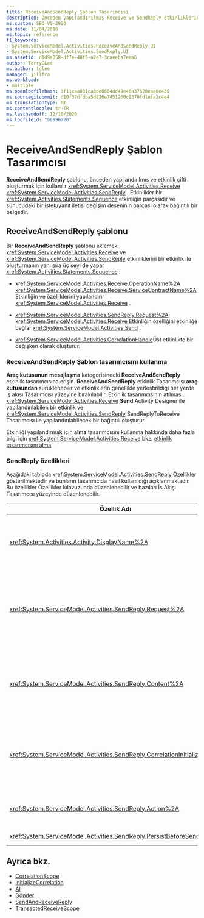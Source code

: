 ```yaml
---
title: ReceiveAndSendReply Şablon Tasarımcısı
description: Önceden yapılandırılmış Receive ve SendReply etkinliklerinin çiftini oluşturmak için İş Akışı Tasarımcısı 'da ReceiveAndSendReply şablonunu nasıl kullanacağınızı öğrenin.
ms.custom: SEO-VS-2020
ms.date: 11/04/2016
ms.topic: reference
f1_keywords:
- System.ServiceModel.Activities.ReceiveAndSendReply.UI
- System.ServiceModel.Activities.SendReply.UI
ms.assetid: d1d9a058-df7e-48f5-a2e7-3caeeba7eaa6
author: TerryGLee
ms.author: tglee
manager: jillfra
ms.workload:
- multiple
ms.openlocfilehash: 3f11caa831ca3de0684dd49e46a37620eaa6e435
ms.sourcegitcommit: d10f37dfdba5d826e7451260c8370fd1efa2c4e4
ms.translationtype: MT
ms.contentlocale: tr-TR
ms.lasthandoff: 12/10/2020
ms.locfileid: "96996220"
---
```

# <a name="receiveandsendreply-template-designer"></a>ReceiveAndSendReply Şablon Tasarımcısı

**ReceiveAndSendReply** şablonu, önceden yapılandırılmış ve etkinlik çifti oluşturmak için kullanılır <xref:System.ServiceModel.Activities.Receive> <xref:System.ServiceModel.Activities.SendReply> . Etkinlikler bir <xref:System.Activities.Statements.Sequence> etkinliğin parçasıdır ve sunucudaki bir istek/yanıt iletisi değişim deseninin parçası olarak bağıntılı bir belgedir.

## <a name="the-receiveandsendreply-template"></a>ReceiveAndSendReply şablonu

Bir **ReceiveAndSendReply** şablonu eklemek, <xref:System.ServiceModel.Activities.Receive> ve <xref:System.ServiceModel.Activities.SendReply> etkinliklerini bir etkinlik ile oluşturmanın yanı sıra üç şeyi de yapar <xref:System.Activities.Statements.Sequence> :

- <xref:System.ServiceModel.Activities.Receive.OperationName%2A> <xref:System.ServiceModel.Activities.Receive.ServiceContractName%2A> Etkinliğin ve özelliklerini yapılandırır <xref:System.ServiceModel.Activities.Receive> .

- <xref:System.ServiceModel.Activities.SendReply.Request%2A> <xref:System.ServiceModel.Activities.Receive> Etkinliğin özelliğini etkinliğe bağlar <xref:System.ServiceModel.Activities.Send> .

- <xref:System.ServiceModel.Activities.CorrelationHandle>Üst etkinlikte bir değişken olarak oluşturur.

### <a name="use-the-receiveandsendreply-template-designer"></a>ReceiveAndSendReply Şablon tasarımcısını kullanma

**Araç kutusunun** **mesajlaşma** kategorisindeki **ReceiveAndSendReply** etkinlik tasarımcısına erişin. **ReceiveAndSendReply** etkinlik Tasarımcısı **araç kutusundan** sürüklenebilir ve etkinliklerin genellikle yerleştirildiği her yerde iş akışı Tasarımcısı yüzeyine bırakılabilir. Etkinlik tasarımcısının atılması, <xref:System.ServiceModel.Activities.Receive> **Send** Activity Designer ile yapılandırılabilen bir etkinlik ve <xref:System.ServiceModel.Activities.SendReply> SendReplyToReceive Tasarımcısı ile yapılandırılabilecek bir bağıntılı oluşturur.

Etkinliği yapılandırmak için **alma** tasarımcısını kullanma hakkında daha fazla bilgi için <xref:System.ServiceModel.Activities.Receive> bkz. [etkinlik tasarımcısını alma](../workflow-designer/receive-activity-designer.md).

### <a name="properties-of-sendreply"></a>SendReply özellikleri

Aşağıdaki tabloda <xref:System.ServiceModel.Activities.SendReply> Özellikler gösterilmektedir ve bunların tasarımcıda nasıl kullanıldığı açıklanmaktadır. Bu özellikler Özellikler kılavuzunda düzenlenebilir ve bazıları İş Akışı Tasarımcısı yüzeyinde düzenlenebilir.

| Özellik Adı | Gerekli | Kullanım |
|-|----------|-|
| <xref:System.Activities.Activity.DisplayName%2A> | Yanlış | Etkinliğin isteğe bağlı kolay adı <xref:System.ServiceModel.Activities.SendReply> . Varsayılan değer SendReplyToReceive ' dir.<br /><br /> Kolay için varsayılan olmayan bir değer kullanılması <xref:System.Activities.Activity.DisplayName%2A> kesinlikle gerekli olmasa da, bu tür bir değer kullanmak en iyisidir. |
| <xref:System.ServiceModel.Activities.SendReply.Request%2A> | Doğru | <xref:System.ServiceModel.Activities.Receive>Bu etkinlikle eşleştirilmiş etkinliğe başvuru <xref:System.ServiceModel.Activities.SendReply> . Bu özellik **null** olmamalıdır. <xref:System.ServiceModel.Activities.Receive> ve <xref:System.ServiceModel.Activities.SendReply> etkinlikleri, istek/yanıt mesajlaşma modelini modellemek için sunucuda birlikte kullanılır. Bu özellik hangi <xref:System.ServiceModel.Activities.Send> etkinliğin eşleştirilmek gerektiğini belirtir. Tasarımcıda Bu özelliği düzenleyemezsiniz, çünkü <xref:System.ServiceModel.Activities.Send> etkinliği oluşturduğunuz etkinliğe otomatik olarak bağlanır <xref:System.ServiceModel.Activities.SendReply> . |
| <xref:System.ServiceModel.Activities.SendReply.Content%2A> | Yanlış | Alacak ileti veya parametre içeriğini belirtir. <xref:System.ServiceModel.Activities.ReceiveMessageContent>Etkinlik ya da <xref:System.ServiceModel.Activities.ReceiveParametersContent> etkinlik olabilir. Özellik kılavuzundaki **içerik** alanının yanındaki üç nokta düğmesine tıklayarak veya **alma** etkinliği Tasarımcısı yüzeyinde **içerik** etiketinin yanındaki **Tanımla** düğmesine tıklayarak bu özelliği düzenleyin. Her ikisi de **Içerik tanımı** iletişim kutusunu görüntüler. Bu kutunun nasıl kullanılacağı hakkında daha fazla bilgi için [Içerik tanımı Iletişim kutusu](../workflow-designer/content-definition-dialog-box.md) konusuna bakın. |
| <xref:System.ServiceModel.Activities.SendReply.CorrelationInitializers%2A> | Yanlış | <xref:System.ServiceModel.Activities.CorrelationInitializer> <xref:System.ServiceModel.Activities.CorrelationHandle> Bu <xref:System.ServiceModel.Activities.Receive> etkinliği iş akışı içinde yapılandıran birden çok nesneyi başlatacak nesne koleksiyonunu belirtir. Özellikler kılavuzundaki özelliğin yanındaki üç nokta düğmesine tıklayarak <xref:System.ServiceModel.Activities.SendReply.CorrelationInitializers%2A> **bağıntı başlatıcıları Ekle** iletişim kutusunu açın. Bu kutuyu kullanma hakkında daha fazla bilgi için bkz. [Correlationbaşlatıcıları ekleme Iletişim kutusu](../workflow-designer/add-correlationinitializers-dialog-box.md) konusu. |
| <xref:System.ServiceModel.Activities.SendReply.Action%2A> | Yanlış | İletinin eylem üst bilgisini belirtir. Açıkça ayarlanmamışsa, değeri varsayılan olarak şu şekilde ayarlanır:<br /><br /> `https://tempuri.org/{service contract namespace}/{service contract name}/{operation name}` |
| <xref:System.ServiceModel.Activities.SendReply.PersistBeforeSend%2A> | Yanlış | Yanıt iletisi gönderilmeden önce iş akışı örneğinin kalıcı olup olmayacağını belirtir. Varsayılan değer **false** şeklindedir. |

## <a name="see-also"></a>Ayrıca bkz.

- [CorrelationScope](../workflow-designer/correlationscope-activity-designer.md)
- [InitializeCorrelation](../workflow-designer/initializecorrelation-activity-designer.md)
- [Al](../workflow-designer/receive-activity-designer.md)
- [Gönder](../workflow-designer/send-activity-designer.md)
- [SendAndReceiveReply](../workflow-designer/sendandreceivereply-template-designer.md)
- [TransactedReceiveScope](../workflow-designer/transactedreceivescope-activity-designer.md)